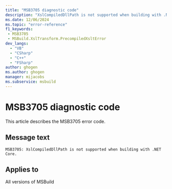 ```yaml
---
title: "MSB3705 diagnostic code"
description: "XslCompiledDllPath is not supported when building with .NET Core."
ms.date: 12/06/2024
ms.topic: "error-reference"
f1_keywords:
 - MSB3705
 - MSBuild.XslTransform.PrecompiledXsltError
dev_langs:
  - "VB"
  - "CSharp"
  - "C++"
  - "FSharp"
author: ghogen
ms.author: ghogen
manager: mijacobs
ms.subservice: msbuild
---
```


# MSB3705 diagnostic code

<!-- :::ErrorDefinitionDescription::: -->
<!-- :::editable-content name="introDescription"::: -->
This article describes the MSB3705 error code.
<!-- :::editable-content-end::: -->

## Message text

```output
MSB3705: XslCompiledDllPath is not supported when building with .NET Core.
```

<!-- :::editable-content name="postOutputDescription"::: -->
<!--
{StrBegin="MSB3705: "}
-->
<!-- :::editable-content-end::: -->
<!-- :::ErrorDefinitionDescription-end::: -->

## Applies to

All versions of MSBuild

